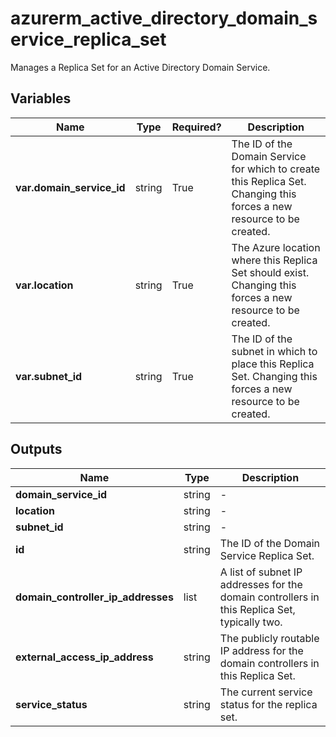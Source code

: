 # azurerm_active_directory_domain_service_replica_set

Manages a Replica Set for an Active Directory Domain Service.

## Variables

| Name | Type | Required? |  Description |
| ---- | ---- | --------- |  ----------- |
| **var.domain_service_id** | string | True | The ID of the Domain Service for which to create this Replica Set. Changing this forces a new resource to be created. | 
| **var.location** | string | True | The Azure location where this Replica Set should exist. Changing this forces a new resource to be created. | 
| **var.subnet_id** | string | True | The ID of the subnet in which to place this Replica Set. Changing this forces a new resource to be created. | 



## Outputs

| Name | Type | Description |
| ---- | ---- | --------- | 
| **domain_service_id** | string  | - | 
| **location** | string  | - | 
| **subnet_id** | string  | - | 
| **id** | string  | The ID of the Domain Service Replica Set. | 
| **domain_controller_ip_addresses** | list  | A list of subnet IP addresses for the domain controllers in this Replica Set, typically two. | 
| **external_access_ip_address** | string  | The publicly routable IP address for the domain controllers in this Replica Set. | 
| **service_status** | string  | The current service status for the replica set. | 
